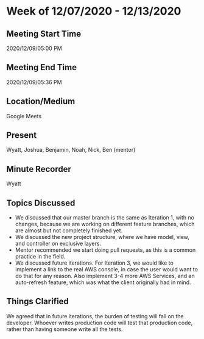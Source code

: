 # Week of 12/07/2020 - 12/13/2020

## Meeting Start Time

2020/12/09/05:00 PM

## Meeting End Time

2020/12/09/05:36 PM

## Location/Medium

Google Meets

## Present

Wyatt, Joshua, Benjamin, Noah, Nick, Ben (mentor)

## Minute Recorder

Wyatt

## Topics Discussed
<ul>
<li>We discussed that our master branch is the same as Iteration 1, with no changes, because we are working on different feature branches, which are almost but not completely finished yet.</li> 
<li>We discussed the new project structure, where we have model, view, and controller on exclusive layers.</li>
<li>Mentor recommended we start doing pull requests, as this is a common practice in the field.</li>
<li>We discussed future iterations. For Iteration 3, we would like to implement a link to the real AWS console, in case the user would want to do that for any reason. Also implement 3-4 more AWS Services, and an auto-refresh feature, which was what the client originally had in mind.</li>
</ul>

## Things Clarified

We agreed that in future iterations, the burden of testing will fall on the developer. Whoever writes production code will test that production code, rather than having someone write all the tests.
